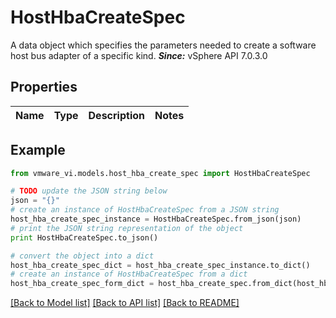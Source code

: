 # HostHbaCreateSpec

A data object which specifies the parameters needed to create a software host bus adapter of a specific kind.  ***Since:*** vSphere API 7.0.3.0 

## Properties
Name | Type | Description | Notes
------------ | ------------- | ------------- | -------------

## Example

```python
from vmware_vi.models.host_hba_create_spec import HostHbaCreateSpec

# TODO update the JSON string below
json = "{}"
# create an instance of HostHbaCreateSpec from a JSON string
host_hba_create_spec_instance = HostHbaCreateSpec.from_json(json)
# print the JSON string representation of the object
print HostHbaCreateSpec.to_json()

# convert the object into a dict
host_hba_create_spec_dict = host_hba_create_spec_instance.to_dict()
# create an instance of HostHbaCreateSpec from a dict
host_hba_create_spec_form_dict = host_hba_create_spec.from_dict(host_hba_create_spec_dict)
```
[[Back to Model list]](../README.md#documentation-for-models) [[Back to API list]](../README.md#documentation-for-api-endpoints) [[Back to README]](../README.md)


